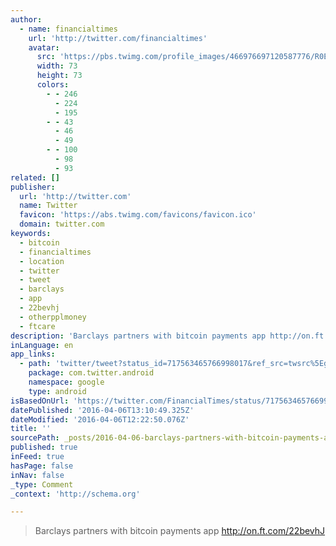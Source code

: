 ```yaml
---
author:
  - name: financialtimes
    url: 'http://twitter.com/financialtimes'
    avatar:
      src: 'https://pbs.twimg.com/profile_images/466976697120587776/R0Exfy1i_bigger.png'
      width: 73
      height: 73
      colors:
        - - 246
          - 224
          - 195
        - - 43
          - 46
          - 49
        - - 100
          - 98
          - 93
related: []
publisher:
  url: 'http://twitter.com'
  name: Twitter
  favicon: 'https://abs.twimg.com/favicons/favicon.ico'
  domain: twitter.com
keywords:
  - bitcoin
  - financialtimes
  - location
  - twitter
  - tweet
  - barclays
  - app
  - 22bevhj
  - otherpplmoney
  - ftcare
description: 'Barclays partners with bitcoin payments app http://on.ft.com/22bevhJ'
inLanguage: en
app_links:
  - path: 'twitter/tweet?status_id=717563465766998017&ref_src=twsrc%5Egoogle%7Ctwcamp%5Eandroidseo%7Ctwgr%5Estatus%7Ctwterm%5E717563465766998017'
    package: com.twitter.android
    namespace: google
    type: android
isBasedOnUrl: 'https://twitter.com/FinancialTimes/status/717563465766998017'
datePublished: '2016-04-06T13:10:49.325Z'
dateModified: '2016-04-06T12:22:50.076Z'
title: ''
sourcePath: _posts/2016-04-06-barclays-partners-with-bitcoin-payments-app-httponftcom.md
published: true
inFeed: true
hasPage: false
inNav: false
_type: Comment
_context: 'http://schema.org'

---
```

> Barclays partners with bitcoin payments app http://on.ft.com/22bevhJ